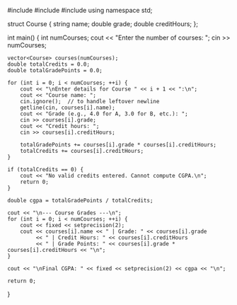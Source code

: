 #include <iostream>
#include <vector>
#include <iomanip>
using namespace std;

struct Course {
    string name;
    double grade;
    double creditHours;
};

int main() {
    int numCourses;
    cout << "Enter the number of courses: ";
    cin >> numCourses;

    vector<Course> courses(numCourses);
    double totalCredits = 0.0;
    double totalGradePoints = 0.0;

    for (int i = 0; i < numCourses; ++i) {
        cout << "\nEnter details for Course " << i + 1 << ":\n";
        cout << "Course name: ";
        cin.ignore();  // to handle leftover newline
        getline(cin, courses[i].name);
        cout << "Grade (e.g., 4.0 for A, 3.0 for B, etc.): ";
        cin >> courses[i].grade;
        cout << "Credit hours: ";
        cin >> courses[i].creditHours;

        totalGradePoints += courses[i].grade * courses[i].creditHours;
        totalCredits += courses[i].creditHours;
    }

    if (totalCredits == 0) {
        cout << "No valid credits entered. Cannot compute CGPA.\n";
        return 0;
    }

    double cgpa = totalGradePoints / totalCredits;

    cout << "\n--- Course Grades ---\n";
    for (int i = 0; i < numCourses; ++i) {
        cout << fixed << setprecision(2);
        cout << courses[i].name << " | Grade: " << courses[i].grade
             << " | Credit Hours: " << courses[i].creditHours
             << " | Grade Points: " << courses[i].grade * courses[i].creditHours << "\n";
    }

    cout << "\nFinal CGPA: " << fixed << setprecision(2) << cgpa << "\n";

    return 0;
}
